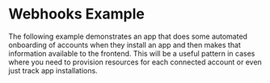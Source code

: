 # Webhooks Example

The following example demonstrates an app that does some automated onboarding of
accounts when they install an app and then makes that information available to
the frontend. This will be a useful pattern in cases where you need to provision
resources for each connected account or even just track app installations.
